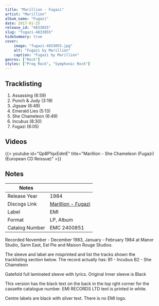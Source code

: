 ```yaml
---
title: "Marillion - Fugazi"
artist: "Marillion"
album_name: "Fugazi"
date: 2017-01-25
release_id: "4833055"
slug: "fugazi-4833055"
hideSummary: true
cover:
    image: "fugazi-4833055.jpg"
    alt: "Fugazi by Marillion"
    caption: "Fugazi by Marillion"
genres: ["Rock"]
styles: ["Prog Rock", "Symphonic Rock"]
---
```


## Tracklisting
1. Assassing (6:59)
2. Punch & Judy (3:19)
3. Jigsaw (6:49)
4. Emerald Lies (5:13)
5. She Chameleon (6:49)
6. Incubus (8:30)
7. Fugazi (8:05)

## Videos
{{< youtube id="Qp8P1qxEdmE" title="Marillion - She Chameleon (Fugazi) (European CD Reissue)" >}}


## Notes

| Notes          |             |
| ---------------| ----------- |
| Release Year   | 1984 |
| Discogs Link   | [Marillion - Fugazi](https://www.discogs.com/release/4833055-Marillion-Fugazi) |
| Label          | EMI |
| Format         | LP, Album |
| Catalog Number | EMC 2400851 |

Recorded November - December 1983, January - February 1984 at Manor Studio, Sarm East, Eel Pie and Maison Rouge Studios.  The sleeve and label are misprinted and list the tracks shown the tracklisting section below.  The record actually has: B1 - Incubus  B2 - She Chameleon  Gatefold full laminated sleeve with lyrics. Original Inner sleeve is Black  This version has the black text on the back in the top rght corner for the cassette catalogue number. EMI RECORDS LTD text is printed in white.  Centre labels are black with silver text. There is no EMI logo.

